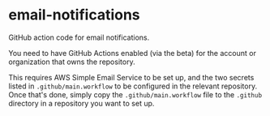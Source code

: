 # email-notifications
GitHub action code for email notifications.

You need to have GitHub Actions enabled (via the beta) for the account or organization that owns the repository.

This requires AWS Simple Email Service to be set up, and the two secrets listed in `.github/main.workflow` to be configured in the relevant repository. Once that's done, simply copy the `.github/main.workflow` file to the `.github` directory in a repository you want to set up.
